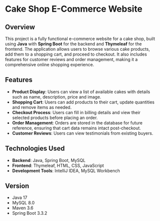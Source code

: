 # Cake Shop E-Commerce Website

## Overview

This project is a fully functional e-commerce website for a cake shop, built using **Java** with **Spring Boot** for the backend and **Thymeleaf** for the frontend. The application allows users to browse various cake products, add them to a shopping cart, and proceed to checkout. It also includes features for customer reviews and order management, making it a comprehensive online shopping experience.

## Features

- **Product Display**: Users can view a list of available cakes with details such as name, description, price and image.
- **Shopping Cart**: Users can add products to their cart, update quantities and remove items as needed.
- **Checkout Process**: Users can fill in billing details and view their selected products before placing an order.
- **Order Management**: Orders are stored in the database for future reference, ensuring that cart data remains intact post-checkout.
- **Customer Reviews**: Users can view testimonials from existing buyers.

## Technologies Used

- **Backend**: Java, Spring Boot, MySQL
- **Frontend**: Thymeleaf, HTML, CSS, JavaScript
- **Development Tools**: IntelliJ IDEA, MySQL Workbench

## Version
- Java 17
- MySQL 8.0
- Maven 3.6
- Spring Boot 3.3.2







